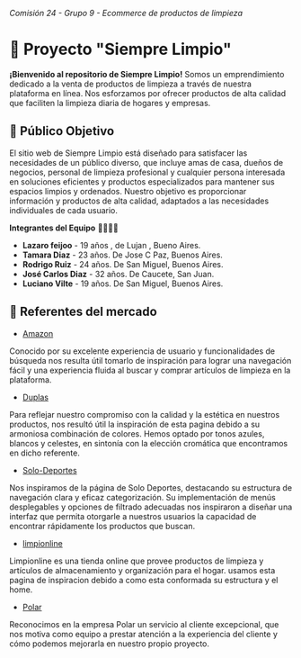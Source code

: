 *Comisión 24 - Grupo 9 - Ecommerce de productos de limpieza*

# 🧼 Proyecto "Siempre Limpio"




 **¡Bienvenido al repositorio de Siempre Limpio!** Somos un emprendimiento dedicado a la venta de productos de limpieza a través de nuestra plataforma en línea. Nos esforzamos por ofrecer productos de alta calidad que faciliten la limpieza diaria de hogares y empresas.

## 🎯 Público Objetivo

 El sitio web de Siempre Limpio está diseñado para satisfacer las necesidades de un público diverso, que incluye amas de casa, dueños de negocios, personal de limpieza profesional y cualquier persona interesada en soluciones eficientes y productos especializados para mantener sus espacios limpios y ordenados. Nuestro objetivo es proporcionar información y productos de alta calidad, adaptados a las necesidades individuales de cada usuario.


**Integrantes del Equipo** 👨‍💼👩‍💼

   * **Lazaro feijoo** - 19 años , de Lujan , Bueno Aires.
   * **Tamara Diaz** - 23 años. De Jose C Paz, Buenos Aires.
   * **Rodrigo Ruiz** - 24 años. De San Miguel, Buenos Aires.
   * **José Carlos Diaz** -  32 años. De Caucete, San Juan.
   * **Luciano Vilte** - 19 años. De San Miguel, Buenos Aires.


## 🚀 Referentes del mercado



- [Amazon](https://www.amazon.com/)

 Conocido por su excelente experiencia de usuario y funcionalidades de búsqueda nos resulta útil tomarlo de inspiración para lograr una navegación fácil y una experiencia fluida al buscar y comprar artículos de limpieza en la plataforma.
 
 
- [Duplas](https://duplas.com.br/)

 Para reflejar nuestro compromiso con la calidad y la estética en nuestros productos, nos resultó útil la inspiración de esta pagina debido a su armoniosa combinación de colores. Hemos optado por tonos azules, blancos y celestes, en sintonía con la elección cromática que encontramos en dicho referente.


- [Solo-Deportes](https://www.solodeportes.com.ar/)

Nos inspiramos de la página de Solo Deportes, destacando su estructura de navegación clara y eficaz categorización. Su implementación de menús desplegables y opciones de filtrado adecuadas nos inspiraron a diseñar una interfaz que permita otorgarle a nuestros usuarios la capacidad de encontrar rápidamente los productos que buscan.


- [limpionline](https://www.limpionline.com/)

Limpionline es una tienda online que provee productos de limpieza y artículos de almacenamiento y organización para el hogar.
usamos esta pagina de inspiracion debido a como esta conformada su estructura y el home.

- [Polar](https://www.distribuidorapolar.com.ar)

 Reconocimos en la empresa Polar un servicio al cliente excepcional, que nos motiva como equipo a prestar atención a la experiencia del cliente y cómo podemos mejorarla en nuestro propio proyecto.


